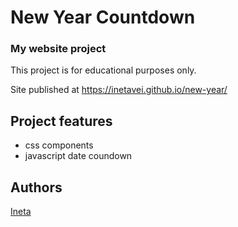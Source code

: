 # New Year Countdown
### My website project

This project is for educational purposes only.

Site published at https://inetavei.github.io/new-year/


## Project features
- css components
- javascript date coundown

## Authors
[Ineta](https://github.com/InetaVei)
